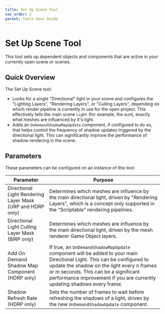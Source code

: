 ```yaml
---
title: Set Up Scene Tool
nav_order: 2
parent: Tools User Guide
---
```


# Set Up Scene Tool

This tool sets up dependent objects and components that are active in your currently open scene or scenes.

## Quick Overview

The Set Up Scene tool:

- Looks for a single "Directional" light in your scene and configures the "Lighting Layers", "Rendering Layers", or "Culling Layers", depending on which render pipeline is currently in use for the open project. This effectively tells the main scene `Light` (for example, the sun), exactly what meshes are influenced by it's light.
- Adds an `OnDemandShadowMapUpdate` component, if configured to do so, that helps control the frequency of shadow updates triggered by the directional light. This can significantly improve the performance of shadow rendering in the scene. 

## Parameters

These parameters can be configured on an instance of this tool:

| Parameter                                                  | Purpose                                                      |
| ---------------------------------------------------------- | ------------------------------------------------------------ |
| Directional Light Rendering Layer Mask (URP and HDRP only) | Determines which meshes are influence by the main directional light, driven by "Rendering Layers", which is a concept only supported in the "Scriptable" rendering pipelines. |
| Directional Light Culling Layer Mask (BIRP only)           | Determines which meshes are influence by the main directional light, driven by the mesh renderer Game Object layers. |
| Add On Demand Shadow Map Component (HDRP only)             | If true, an `OnDemandShadowMapUpdate` component will be added to your main Directional Light. This can be configured to update the shadow on the light every n frames or m seconds. This can be a significant performance improvement if you are currently updating shadows every frame. |
| Shadow Refresh Rate (HDRP only)                            | Sets the number of frames to wait before refreshing the shadows of a light, driven by the new `OnDemandShadowUpdate` component. |

